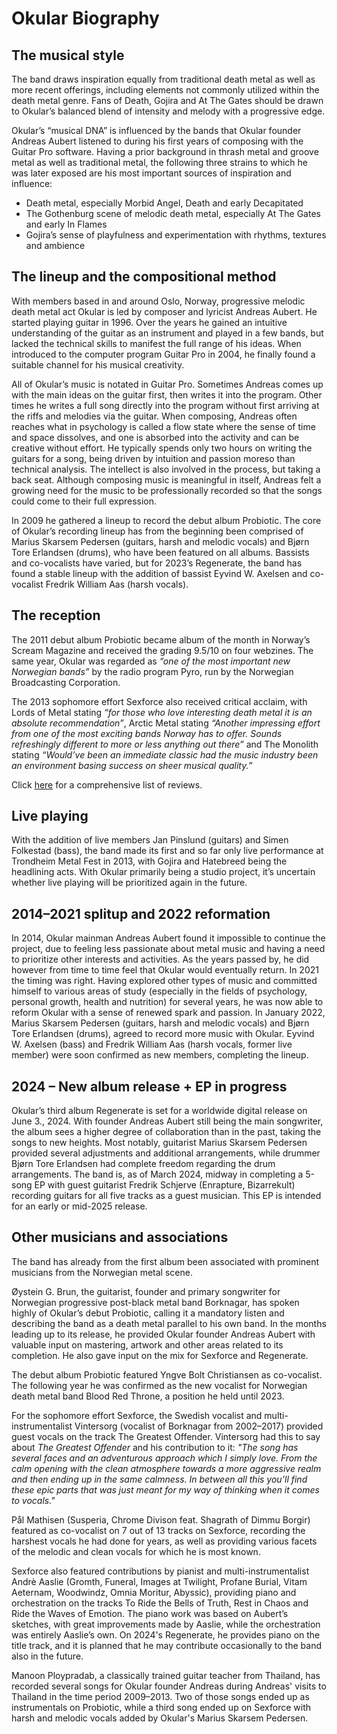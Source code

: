 # Okular Biography

## The musical style

The band draws inspiration equally from traditional death metal as well as more recent offerings, including elements not commonly utilized within the death metal genre.  Fans of Death, Gojira and At The Gates should be drawn to Okular’s balanced blend of intensity and melody with a progressive edge.

Okular’s “musical DNA” is influenced by the bands that Okular founder Andreas Aubert listened to during his first years of composing with the Guitar Pro software. Having a prior background in thrash metal and groove metal as well as traditional metal, the following three strains to which he was later exposed are his most important sources of inspiration and influence:
* Death metal, especially Morbid Angel, Death and early Decapitated
* The Gothenburg scene of melodic death metal, especially At The Gates and early In Flames
* Gojira’s sense of playfulness and experimentation with rhythms, textures and ambience

## The lineup and the compositional method

With members based in and around Oslo, Norway, progressive melodic death metal act Okular is led by composer and lyricist Andreas Aubert. He started playing guitar in 1996. Over the years he gained an intuitive understanding of the guitar as an instrument and played in a few bands, but lacked the technical skills to manifest the full range of his ideas. When introduced to the computer program Guitar Pro in 2004, he finally found a suitable channel for his musical creativity. 

All of Okular’s music is notated in Guitar Pro. Sometimes Andreas comes up with the main ideas on the guitar first, then writes it into the program. Other times he writes a full song directly into the program without first arriving at the riffs and melodies via the guitar. When composing, Andreas often reaches what in psychology is called a flow state where the sense of time and space dissolves, and one is absorbed into the activity and can be creative without effort. He typically spends only two hours on writing the guitars for a song, being driven by intuition and passion moreso than technical analysis. The intellect is also involved in the process, but taking a back seat. Although composing music is meaningful in itself, Andreas felt a growing need for the music to be professionally recorded so that the songs could come to their full expression.

In 2009 he gathered a lineup to record the debut album Probiotic. The core of Okular’s recording lineup has from the beginning been comprised of Marius Skarsem Pedersen (guitars, harsh and melodic vocals) and Bjørn Tore Erlandsen (drums), who have been featured on all albums. Bassists and co-vocalists have varied, but for 2023’s Regenerate, the band has found a stable lineup with the addition of bassist Eyvind W. Axelsen and co-vocalist Fredrik William Aas (harsh vocals).


## The reception

The 2011 debut album Probiotic became album of the month in Norway’s Scream Magazine and received the grading 9.5/10 on four webzines. The same year, Okular was regarded as *“one of the most important new Norwegian bands”* by the radio program Pyro, run by the Norwegian Broadcasting Corporation. 

The 2013 sophomore effort Sexforce also received critical acclaim, with Lords of Metal stating *“for those who love interesting death metal it is an absolute recommendation”*, Arctic Metal stating *“Another impressing effort from one of the most exciting bands Norway has to offer. Sounds refreshingly different to more or less anything out there”* and The Monolith stating *“Would’ve been an immediate classic had the music industry been an environment basing success on sheer musical quality.”*

Click [here](reviews.md) for a comprehensive list of reviews.

## Live playing

With the addition of live members Jan Pinslund (guitars) and Simen Folkestad (bass), the band made its first and so far only live performance at Trondheim Metal Fest in 2013, with Gojira and Hatebreed being the headlining acts. With Okular primarily being a studio project, it’s uncertain whether live playing will be prioritized again in the future.

## 2014–2021 splitup and 2022 reformation

In 2014, Okular mainman Andreas Aubert found it impossible to continue the project, due to feeling less passionate about metal music and having a need to prioritize other interests and activities. As the years passed by, he did however from time to time feel that Okular would eventually return. In 2021 the timing was right. Having explored other types of music and committed himself to various areas of study (especially in the fields of psychology, personal growth, health and nutrition) for several years, he was now able to reform Okular with a sense of renewed spark and passion. In January 2022, Marius Skarsem Pedersen (guitars, harsh and melodic vocals) and Bjørn Tore Erlandsen (drums), agreed to record more music with Okular. Eyvind W. Axelsen (bass) and Fredrik William Aas (harsh vocals, former live member) were soon confirmed as new members, completing the lineup. 

## 2024 – New album release + EP in progress 

Okular’s third album Regenerate is set for a worldwide digital release on June 3., 2024. With founder Andreas Aubert still being the main songwriter, the album sees a higher degree of collaboration than in the past, taking the songs to new heights. Most notably, guitarist Marius Skarsem Pedersen provided several adjustments and additional arrangements, while drummer Bjørn Tore Erlandsen had complete freedom regarding the drum arrangements.
The band is, as of March 2024, midway in completing a 5-song EP with guest guitarist Fredrik Schjerve (Enrapture, Bizarrekult) recording guitars for all five tracks as a guest musician. This EP is intended for an early or mid-2025 release.

## Other musicians and associations

The band has already from the first album been associated with prominent musicians from the Norwegian metal scene.

Øystein G. Brun, the guitarist, founder and primary songwriter for Norwegian progressive post-black metal band Borknagar, has spoken highly of Okular’s debut Probiotic, calling it a mandatory listen and describing the band as a death metal parallel to his own band. In the months leading up to its release, he provided Okular founder Andreas Aubert with valuable input on mastering, artwork and other areas related to its completion. He also gave input on the mix for Sexforce and Regenerate.

The debut album Probiotic featured Yngve Bolt Christiansen as co-vocalist. The following year he was confirmed as the new vocalist for Norwegian death metal band Blood Red Throne, a position he held until 2023.

For the sophomore effort Sexforce, the Swedish vocalist and multi-instrumentalist Vintersorg (vocalist of Borknagar from 2002–2017) provided guest vocals on the track The Greatest Offender. Vintersorg had this to say about *The Greatest Offender* and his contribution to it:
*"The song has several faces and an adventurous approach which I simply love. From the calm opening with the clean atmosphere towards a more aggressive realm and then ending up in the same calmness. In between all this you’ll find these epic parts that was just meant for my way of thinking when it comes to vocals."*

Pål Mathisen (Susperia, Chrome Divison feat. Shagrath of Dimmu Borgir) featured as co-vocalist on 7 out of 13 tracks on Sexforce, recording the harshest vocals he had done for years, as well as providing various facets of the melodic and clean vocals for which he is most known.

Sexforce also featured contributions by pianist and multi-instrumentalist Andrè Aaslie (Gromth, Funeral, Images at Twilight, Profane Burial, Vitam Aeternam, Woodwindz, Omnia Moritur, Abyssic), providing piano and orchestration on the tracks To Ride the Bells of Truth, Rest in Chaos and Ride the Waves of Emotion. The piano work was based on Aubert’s sketches, with great improvements made by Aaslie, while the orchestration was entirely Aaslie’s own. On 2024's Regenerate, he provides piano on the title track, and it is planned that he may contribute occasionally to the band also in the future.

Manoon Ploypradab, a classically trained guitar teacher from Thailand, has recorded several songs for Okular founder Andreas during Andreas' visits to Thailand in the time period 2009–2013. Two of those songs ended up as instrumentals on Probiotic, while a third song ended up on Sexforce with harsh and melodic vocals added by Okular's Marius Skarsem Pedersen.
